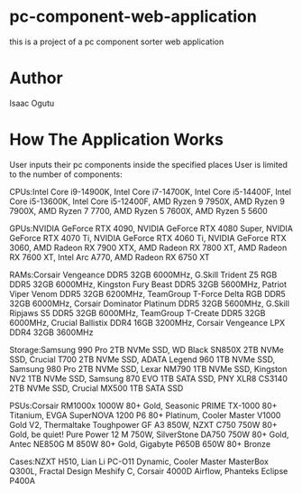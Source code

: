 # pc-component-web-application
this is a project of a pc component sorter web application
# Author
Isaac Ogutu

# How The Application Works

User inputs their pc components inside the specified places
User is limited to the number of components: 

  CPUs:Intel Core i9-14900K,
       Intel Core i7-14700K,
	   Intel Core i5-14400F,
	   Intel Core i5-13600K,
	   Intel Core i5-12400F,
	   AMD Ryzen 9 7950X,
	   AMD Ryzen 9 7900X,
	   AMD Ryzen 7 7700,
       AMD Ryzen 5 7600X,
       AMD Ryzen 5 5600

  GPUs:NVIDIA GeForce RTX 4090,
       NVIDIA GeForce RTX 4080 Super,
	   NVIDIA GeForce RTX 4070 Ti,
       NVIDIA GeForce RTX 4060 Ti,
       NVIDIA GeForce RTX 3060,
       AMD Radeon RX 7900 XTX,
       AMD Radeon RX 7800 XT,
	   AMD Radeon RX 7600 XT,
	   Intel Arc A770,
       AMD Radeon RX 6750 XT

  RAMs:Corsair Vengeance DDR5 32GB 6000MHz,
       G.Skill Trident Z5 RGB DDR5 32GB 6000MHz,
	   Kingston Fury Beast DDR5 32GB 5600MHz,
	   Patriot Viper Venom DDR5 32GB 6200MHz,
	   TeamGroup T-Force Delta RGB DDR5 32GB 6000MHz,
	   Corsair Dominator Platinum DDR5 32GB 5600MHz,
	   G.Skill Ripjaws S5 DDR5 32GB 6000MHz,
	   TeamGroup T-Create DDR5 32GB 6000MHz,
	   Crucial Ballistix DDR4 16GB 3200MHz,
	   Corsair Vengeance LPX DDR4 32GB 3600MHz

Storage:Samsung 990 Pro 2TB NVMe SSD,
        WD Black SN850X 2TB NVMe SSD,
		Crucial T700 2TB NVMe SSD,
		ADATA Legend 960 1TB NVMe SSD,
		Samsung 980 Pro 2TB NVMe SSD,
		Lexar NM790 1TB NVMe SSD,
		Kingston NV2 1TB NVMe SSD,
		Samsung 870 EVO 1TB SATA SSD,
		PNY XLR8 CS3140 2TB NVMe SSD,
		Crucial MX500 1TB SATA SSD

  PSUs:Corsair RM1000x 1000W 80+ Gold,
       Seasonic PRIME TX-1000 80+ Titanium,
	   EVGA SuperNOVA 1200 P6 80+ Platinum,
	   Cooler Master V1000 Gold V2,
	   Thermaltake Toughpower GF A3 850W,
	   NZXT C750 750W 80+ Gold,
	   be quiet! Pure Power 12 M 750W,
	   SilverStone DA750 750W 80+ Gold,
	   Antec NE850G M 850W 80+ Gold,
	   Gigabyte P650B 650W 80+ Bronze

  Cases:NZXT H510,
        Lian Li PC-O11 Dynamic,
		Cooler Master MasterBox Q300L,
		Fractal Design Meshify C,
		Corsair 4000D Airflow,
		Phanteks Eclipse P400A
       